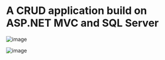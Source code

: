 # A CRUD application build on ASP.NET MVC and SQL Server
![image](https://github.com/sahilian/BankTransactions/assets/35665722/a99e8098-f6d6-45ca-b4bf-c6811080f48e)

![image](https://github.com/sahilian/BankTransactions/assets/35665722/0c29d867-6738-45a8-87cb-e930d82ef461)



